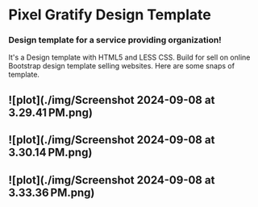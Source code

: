 # Pixel Gratify Design Template

### Design template for a service providing organization!

It's a Design template with HTML5 and LESS CSS. Build for sell on online Bootstrap design template selling websites. Here are some snaps of template.

## ![plot](./img/Screenshot 2024-09-08 at 3.29.41 PM.png)

## ![plot](./img/Screenshot 2024-09-08 at 3.30.14 PM.png)

## ![plot](./img/Screenshot 2024-09-08 at 3.33.36 PM.png)
